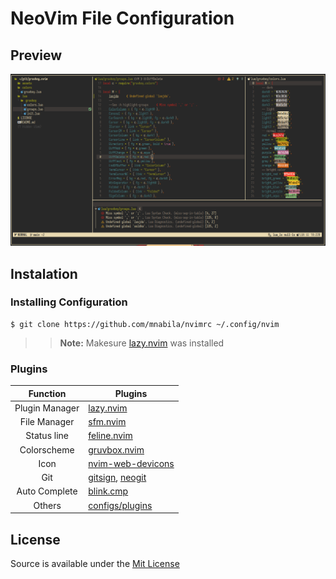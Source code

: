 # NeoVim File Configuration

## Preview

![Text Editor](./preview/screenshot_2023-05-02-07-11-07.png)

## Instalation

### Installing Configuration

```
$ git clone https://github.com/mnabila/nvimrc ~/.config/nvim
```

> > **Note:** Makesure [lazy.nvim](https://github.com/folke/lazy.nvim) was installed

### Plugins

|    Function    | Plugins                                                             |
| :------------: | ------------------------------------------------------------------- |
| Plugin Manager | [lazy.nvim](https://github.com/folke/lazy.nvim)                     |
|  File Manager  | [sfm.nvim](https://github.com/dinhhuy258/sfm.nvim)          |
|  Status line   | [feline.nvim](https://github.com/freddiehaddad/feline.nvim)           |
|  Colorscheme   | [gruvbox.nvim](https://github.com/ellisonleao/gruvbox.nvim)             |
|      Icon      | [nvim-web-devicons](https://github.com/nvim-tree/nvim-web-devicons) |
|      Git       | [gitsign](https://github.com/lewis6991/gitsigns.nvim), [neogit](https://github.com/NeogitOrg/neogit)               |
| Auto Complete  | [blink.cmp](https://github.com/Saghen/blink.cmp)                     |
|     Others     | [configs/plugins](./lua/config/plugin/lazy/setup.lua)                   |

## License

Source is available under the [Mit License](https://github.com/mnabila/nvimrc/blob/master/LICENSE)
